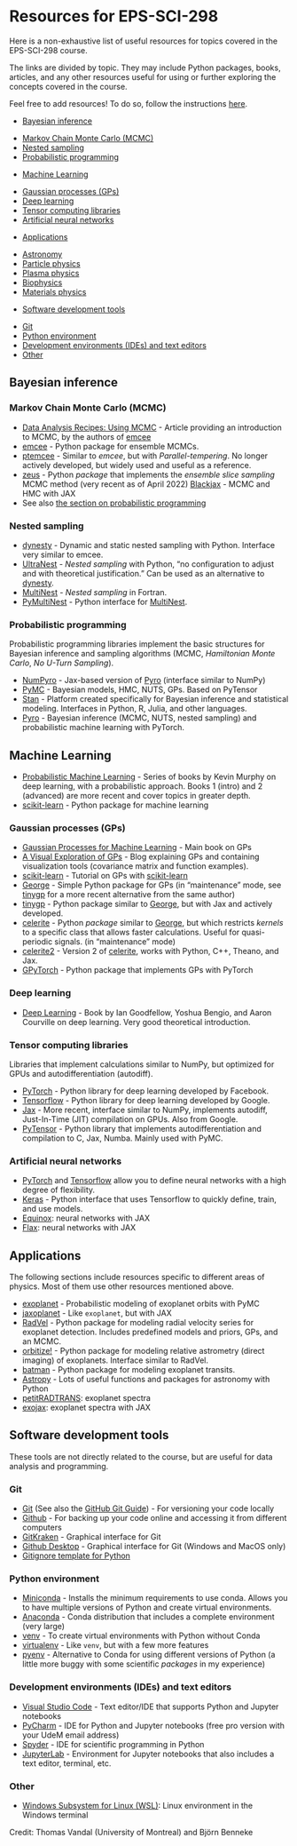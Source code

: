# Resources for EPS-SCI-298

Here is a non-exhaustive list of useful resources for topics covered in the EPS-SCI-298 course.

The links are divided by topic. They may include Python packages, books, articles, and any other resources useful for using or further exploring the concepts covered in the course.

Feel free to add resources! To do so, follow the instructions [here](adding.md).

<!-- toc -->

- [Bayesian inference](#inference-bayesienne)
* [Markov Chain Monte Carlo (MCMC)](#markov-chain-monte-carlo-mcmc)
* [Nested sampling](#nested-sampling)
* [Probabilistic programming](#probabilistic-programming)

- [Machine Learning](#machine-learning)
* [Gaussian processes (GPs)](#gaussian-processes-gps)
* [Deep learning](#deep-learning)
* [Tensor computing libraries](#tensor-computing-libraries)
* [Artificial neural networks](#artificial-neural-networks)
  
- [Applications](#applications)
* [Astronomy](#astronomy)
* [Particle physics](#particle-physics)
* [Plasma physics](#plasma-physics)
* [Biophysics](#biophysics)
* [Materials physics](#materials-physics)
  
- [Software development tools](#software-development-tools)
* [Git](#git)
* [Python environment](#python-environment)
* [Development environments (IDEs) and text editors](#development-environments-ides-and-text-editors)
* [Other](#other)

<!-- tocstop -->

## Bayesian inference

### Markov Chain Monte Carlo (MCMC)

- [Data Analysis Recipes: Using MCMC](https://ui.adsabs.harvard.edu/abs/2018ApJS..236...11H/abstract) - Article providing an introduction to MCMC, by the authors of [emcee](https://emcee.readthedocs.io/en/stable/)
- [emcee](https://emcee.readthedocs.io/en/stable/) - Python package for ensemble MCMCs.
- [ptemcee](https://github.com/willvousden/ptemcee) - Similar to _emcee_, but with _Parallel-tempering_. No longer actively developed, but widely used and useful as a reference.
- [zeus](https://zeus-mcmc.readthedocs.io/en/latest/) - Python _package_ that
implements the _ensemble slice sampling_ MCMC method (very recent as of April 2022)
[Blackjax](https://blackjax-devs.github.io/blackjax/) - MCMC and HMC with JAX
- See also [the section on probabilistic programming](#probabilistic-programming)

### Nested sampling

- [dynesty](https://dynesty.readthedocs.io/en/stable/) - Dynamic and static nested sampling with Python. Interface very similar to emcee.
- [UltraNest](https://johannesbuchner.github.io/UltraNest/index.html) - _Nested
sampling_ with Python, “no configuration to adjust and with theoretical justification.” Can be used as an alternative to [dynesty](https://dynesty.readthedocs.io/en/stable/).
- [MultiNest](https://github.com/farhanferoz/MultiNest) - _Nested sampling_ in Fortran.
- [PyMultiNest](https://johannesbuchner.github.io/PyMultiNest/) - Python interface for [MultiNest](https://github.com/farhanferoz/MultiNest).

### Probabilistic programming

Probabilistic programming libraries implement the basic structures
for Bayesian inference and sampling algorithms (MCMC, _Hamiltonian Monte Carlo_, _No U-Turn Sampling_).

- [NumPyro](https://num.pyro.ai/en/latest/index.html#introductory-tutorials) - Jax-based version of [Pyro](https://pyro.ai/) (interface similar to NumPy)
- [PyMC](https://docs.pymc.io) - Bayesian models, HMC, NUTS, GPs. Based on PyTensor
- [Stan](https://mc-stan.org/) - Platform created specifically for Bayesian inference and statistical modeling. Interfaces in Python, R, Julia, and other languages.
- [Pyro](https://pyro.ai/) - Bayesian inference (MCMC, NUTS, nested sampling) and probabilistic machine learning with PyTorch.

## Machine Learning

- [Probabilistic Machine Learning](https://probml.github.io/pml-book/) - Series of books by Kevin Murphy on deep learning, with a probabilistic approach. Books 1 (intro) and 2 (advanced) are more recent and cover topics in greater depth.
- [scikit-learn](https://scikit-learn.org/stable/) - Python package for machine learning

### Gaussian processes (GPs)

- [Gaussian Processes for Machine Learning](http://gaussianprocess.org/gpml/) - Main book on GPs
- [A Visual Exploration of GPs](https://distill.pub/2019/visual-exploration-gaussian-processes/) - Blog explaining GPs and containing visualization tools (covariance matrix and function examples).
- [scikit-learn](https://scikit-learn.org/stable/modules/gaussian_process.html) - Tutorial on GPs with [scikit-learn](https://scikit-learn.org/stable/)
- [George](https://george.readthedocs.io/en/latest/) - Simple Python package for GPs (in “maintenance” mode, see [tinygp](https://tinygp.readthedocs.io/en/stable/) for a more recent alternative from the same author)
- [tinygp](https://tinygp.readthedocs.io/en/stable/) - Python package similar to [George](https://george.readthedocs.io/en/latest/), but with Jax and actively developed.
- [celerite](https://celerite.readthedocs.io/en/stable/) - Python _package_ similar to [George](https://george.readthedocs.io/en/latest/), but which restricts _kernels_ to a specific class that allows faster calculations. Useful for quasi-periodic signals. (in “maintenance” mode)
- [celerite2](https://celerite2.readthedocs.io/en/latest/) - Version 2 of [celerite](https://celerite.readthedocs.io/en/stable/), works with Python, C++, Theano, and Jax.
- [GPyTorch](https://gpytorch.ai/) - Python package that implements GPs
with PyTorch


### Deep learning

- [Deep Learning](https://www.deeplearningbook.org/) - Book by Ian Goodfellow, Yoshua Bengio, and Aaron Courville on deep learning. Very good theoretical introduction.


### Tensor computing libraries

Libraries that implement calculations similar to NumPy, but optimized for GPUs and autodifferentiation (autodiff).

- [PyTorch](https://pytorch.org/) - Python library for deep learning developed by Facebook.
- [Tensorflow](https://www.tensorflow.org/) - Python library for deep learning developed by Google.
- [Jax](https://jax.readthedocs.io/en/latest/) - More recent, interface similar to NumPy, implements autodiff, Just-In-Time (JIT) compilation on GPUs. Also from Google.
- [PyTensor](https://pytensor.readthedocs.io/en/latest/) - Python library that implements autodifferentiation and compilation to C, Jax, Numba. Mainly used with PyMC.

### Artificial neural networks

- [PyTorch](https://pytorch.org/) and [Tensorflow](https://www.tensorflow.org/) allow you to define neural networks with a high degree of flexibility.
- [Keras](https://keras.io/) - Python interface that uses Tensorflow to quickly define, train, and use models.
- [Equinox](https://docs.kidger.site/equinox/): neural networks with JAX
- [Flax](https://flax.readthedocs.io/en/latest/): neural networks with JAX

## Applications

The following sections include resources specific to different areas
of physics. Most of them use other resources mentioned above.

- [exoplanet](https://docs.exoplanet.codes/en/latest/) - Probabilistic modeling of exoplanet orbits with PyMC
- [jaxoplanet](https://jax.exoplanet.codes/en/latest/) - Like `exoplanet`, but with JAX
- [RadVel](https://radvel.readthedocs.io/en/latest/) - Python package for modeling radial velocity series for exoplanet detection. Includes predefined models and priors, GPs, and an MCMC.
- [orbitize!](https://orbitize.readthedocs.io/en/latest/) - Python package for modeling relative astrometry (direct imaging) of exoplanets. Interface similar to RadVel.
- [batman](https://lweb.cfa.harvard.edu/~lkreidberg/batman/) - Python package for modeling exoplanet transits.
- [Astropy](https://www.astropy.org/) - Lots of useful functions and packages for astronomy with Python
- [petitRADTRANS](https://petitradtrans.readthedocs.io/en/latest/): exoplanet spectra
- [exojax](https://secondearths.sakura.ne.jp/exojax/): exoplanet spectra with JAX



## Software development tools

These tools are not directly related to the course, but are useful for data analysis and programming.

### Git

- [Git](https://git-scm.com/) (See also the [GitHub Git Guide](https://github.com/git-guides/)) - For versioning your code locally
- [Github](https://github.com/) - For backing up your code online and accessing it from different computers
- [GitKraken](https://www.gitkraken.com/) - Graphical interface for Git
- [Github Desktop](https://desktop.github.com/) - Graphical interface for Git (Windows and MacOS only)
- [Gitignore template for Python](https://github.com/github/gitignore/blob/main/Python.gitignore)

### Python environment

- [Miniconda](https://docs.conda.io/projects/miniconda/en/latest/) - Installs the minimum requirements to use conda. Allows you to have multiple versions of Python and create virtual environments.
- [Anaconda](https://www.anaconda.com/download/) - Conda distribution that includes a complete environment (very large)
- [venv](https://docs.python.org/3/library/venv.html) - To create virtual environments with Python without Conda
- [virtualenv](https://virtualenv.pypa.io/en/latest/) - Like `venv`, but with a few more features
- [pyenv](https://github.com/pyenv/pyenv) - Alternative to Conda for using different versions of Python (a little more buggy with some scientific _packages_ in my experience)

### Development environments (IDEs) and text editors

- [Visual Studio Code](https://code.visualstudio.com/) - Text editor/IDE that supports Python and Jupyter notebooks
- [PyCharm](https://www.jetbrains.com/pycharm/) - IDE for Python and Jupyter notebooks (free pro version with your UdeM email address)
- [Spyder](https://www.spyder-ide.org/) - IDE for scientific programming in Python
- [JupyterLab](https://jupyter.org/) - Environment for Jupyter notebooks that also includes a text editor, terminal, etc.

### Other

- [Windows Subsystem for Linux (WSL)](https://learn.microsoft.com/en-us/windows/wsl/): Linux environment in the Windows terminal

Credit: Thomas Vandal (University of Montreal) and Björn Benneke
